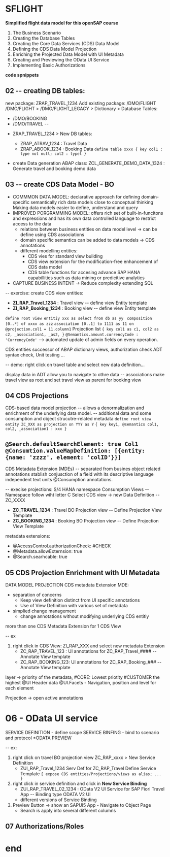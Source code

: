 # SFLIGHT
**Simplified flight data model for this openSAP course**
    
01. The Business Scenario
02. Creating the Database Tables
03. Creating the Core Data Services (CDS) Data Model
04. Defining the CDS Data Model Projection 
05. Enriching the Projected Data Model with UI Metadata
06. Creating and Previewing the OData UI Service
07. Implementing Basic Authorizations

**code spnippets** 

## 02 -- creating DB tables: 
new package: ZRAP_TRAVEL_1234
Add existing package: /DMO/FLIGHT  
/DMO/FLIGHT > /DMO/FLIGHT_LEGACY > Dictionary > Database Tables: 
- /DMO/BOOKING
- /DMO/TRAVEL
-- 
* ZRAP_TRAVEL_1234 > New DB tables: 
    - ZRAP_ATRAV_1234 : Travel Data
    - ZRAP_ABOOK_1234 : Booking Data
``` define table xxxx { key col1 : type not null; col2 : typel }   ``` 

* create Data generation ABAP class: ZCL_GENERATE_DEMO_DATA_1324 : Generate travel and booking demo data 

## 03 -- create CDS Data Model - BO 

- COMMMON DATA MODEL:   declarative approach for defining domain-specific semantically rich data models close to conceptual thinking 
                        Making data models easier to define, understand and query 
- IMPROVED PORGRAMMING MODEL: offers rich set of built-in-funcitons and expressions and has its own data controlled language to restrict access to the data 
    * relations between business entities on data model level -> can be define using CDS associations
    * domain specific semantics can be added to data models -> CDS annotations
    * different modelling entities: 
        * CDS vies for standard view building 
        * CDS view extension for the modification-free enhancement of CDS data model 
        * CDS table functions for accesing advance SAP HANA capabillities such as data mining or predicitive analytics 
- CAPTURE BUSINESS INTENT -> Reduce complexity extending SQL 

-- exercise: create CDS view entities: 
- **ZI_RAP_Travel_1234**    : Travel view  -- define view Entity template 
- **ZI_RAP_Booking_1234**   : Booking view -- define view Entity template


``` define root view entitiy xxx as select from db as yy  ```
``` composition [0..*] of xxxx as zzz ```
``` association [0..1] to 1111 as 11 on @projection.col1 = 11.column1 ``` Projection list 
``` { key col1 as c1, col2 as c2, _association1, _as2, } ```
``` @Semantics.amount.currencyCode : 'CurrencyCode' ``` --> automated update of admin fields on every operation. 

CDS entities successor of ABAP dictionary views, authorization check 
ADT syntax check, Unit testing ... 

-- demo: 
right click on travel table and select new data definition... 

display data in ADT allow you to navigate to othre data -- associations
make travel view as root and set travel view as parent for booking view

## 04 CDS Projections
CDS-based data model projection -- allows a denormalization and enrichment of the underlying data model. -- additional data and some consumption and object strucutre-related metadata
``` define root view entity ZC_XXX as projection on YYY as Y ```
``` { key key1, @semantics col1, col2, _association1 : xxx } ```

``` @Search.defaultSearchElement: true Col1 ``` 
``` @Consumtion.valueMapDefinition: [{entity:{name: 'zzzz', element: 'colID'}}] ```
-- 
CDS Metadata Extension (MDEs) -- separated from busines object related annotations 
stablish conjusction of a field with its descriptive language independent text units @Consumption annotations. 

-- execise projections: S/4 HANA namespace 
Consumption Views -- Namespace follow wiht letter C
Select CDS view -> new Data Definition -- ZC_XXXX 
- **ZC_TRAVEL_1234**  : Travel BO Projection  view -- Define Projection View Template
- **ZC_BOOKING_1234** : Booking BO Projection view -- Define Projection View Template

metadata extensions: 
- @AccessControl.authorizationCheck: #CHECK
- @Metadata.allowExternsion: true
- @Search.searhcable: true


## 05 CDS Projection Enrichment with UI Metadata 
DATA MODEL PROJECTION 
CDS metadata Extension MDE: 
* separation of concerns 
    - Keep view definition distinct from UI specific annotations 
    - Use of View Definition with various set of metadata
* simplied change management 
    - change annotations without modifying underlying CDS entitiy 

more than one CDS Metadata Extension for 1 CDS View 

-- ex
1. right click in CDS View: ZI_RAP_XXX and select new metadata Extension
    - ZC_RAP_TRAVEL_123 : UI annotations for ZC_RAP_Travel_#### -- Annotate View template
    - ZC_RAP_BOOKING_123: UI annotations for ZC_RAP_Booking_### -- Annotate View template

layer -> priority of the metadata, #CORE: Lowest priotity #CUSTOMER the highest
@UI Header data 
@UI.Facets - Navigation, position and level for each element 

Projection -> open active annotations


# 06 - OData UI service 
SERVICE DEFINITION - define scope 
SERVICE BINFING - bind to scenario and protocol *ODATA
PREVIEW 

-- ex: 
1. right click on travel BO projection view ZC_RAP_xxxx > New Service Definition 
    - ZUI_RAP_Travel_1234  Serv Def for ZC_RAP_Travel  Define Service Template
    ``` { expose CDS entities/Projections/views as alias; ... } ``` 
2. right click in service definition and click in **New Service Binding** 
    - ZUI_RAP_TRAVEL_02_1234 : OData V2 UI Service for SAP Fiori Travel App -- Binding type ODATA V2 UI
    - different versions of Service Binding
3. Preview Button -> show an SAPUI5 App - Navigate to Object Page 
    - Search is apply into several different columns 

## 07 Authorizations/Roles




# end 